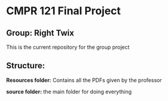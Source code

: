 # CMPR 121 Final Project

## Group: Right Twix

This is the current repository for the group project

## Structure:

**Resources folder:** Contains all the PDFs given by the professor

**source folder:** the main folder for doing everything